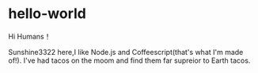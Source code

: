 # hello-world

Hi Humans！

Sunshine3322 here,I like Node.js and Coffeescript(that's what I'm made of!).
I've had tacos on the moom and find them far supreior to Earth tacos. 
